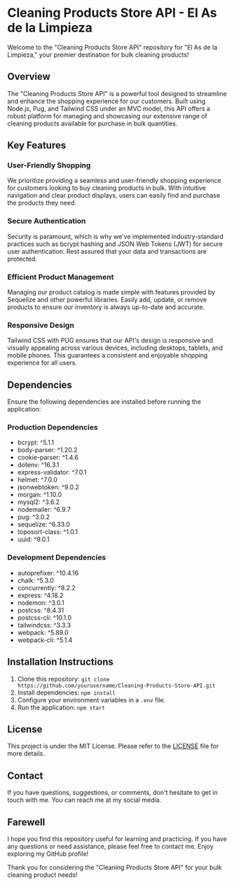 # Cleaning Products Store API - El As de la Limpieza

Welcome to the "Cleaning Products Store API" repository for "El As de la Limpieza," your premier destination for bulk cleaning products!

## Overview

The "Cleaning Products Store API" is a powerful tool designed to streamline and enhance the shopping experience for our customers. Built using Node.js, Pug, and Tailwind CSS under an MVC model, this API offers a robust platform for managing and showcasing our extensive range of cleaning products available for purchase in bulk quantities.

## Key Features

### User-Friendly Shopping

We prioritize providing a seamless and user-friendly shopping experience for customers looking to buy cleaning products in bulk. With intuitive navigation and clear product displays, users can easily find and purchase the products they need.

### Secure Authentication

Security is paramount, which is why we've implemented industry-standard practices such as bcrypt hashing and JSON Web Tokens (JWT) for secure user authentication. Rest assured that your data and transactions are protected.

### Efficient Product Management

Managing our product catalog is made simple with features provided by Sequelize and other powerful libraries. Easily add, update, or remove products to ensure our inventory is always up-to-date and accurate.

### Responsive Design

Tailwind CSS with PUG ensures that our API's design is responsive and visually appealing across various devices, including desktops, tablets, and mobile phones. This guarantees a consistent and enjoyable shopping experience for all users.

## Dependencies

Ensure the following dependencies are installed before running the application:

### Production Dependencies

- bcrypt: ^5.1.1
- body-parser: ^1.20.2
- cookie-parser: ^1.4.6
- dotenv: ^16.3.1
- express-validator: ^7.0.1
- helmet: ^7.0.0
- jsonwebtoken: ^9.0.2
- morgan: ^1.10.0
- mysql2: ^3.6.2
- nodemailer: ^6.9.7
- pug: ^3.0.2
- sequelize: ^6.33.0
- toposort-class: ^1.0.1
- uuid: ^9.0.1

### Development Dependencies

- autoprefixer: ^10.4.16
- chalk: ^5.3.0
- concurrently: ^8.2.2
- express: ^4.18.2
- nodemon: ^3.0.1
- postcss: ^8.4.31
- postcss-cli: ^10.1.0
- tailwindcss: ^3.3.3
- webpack: ^5.89.0
- webpack-cli: ^5.1.4

## Installation Instructions

1. Clone this repository: `git clone https://github.com/yourusername/Cleaning-Products-Store-API.git`
2. Install dependencies: `npm install`
3. Configure your environment variables in a `.env` file.
4. Run the application: `npm start`

## License

This project is under the MIT License. Please refer to the [LICENSE](LICENSE) file for more details.

## Contact

If you have questions, suggestions, or comments, don't hesitate to get in touch with me. You can reach me at my social media.

## Farewell
I hope you find this repository useful for learning and practicing. If you have any questions or need assistance, please feel free to contact me. Enjoy exploring my GitHub profile!

Thank you for considering the "Cleaning Products Store API" for your bulk cleaning product needs!

